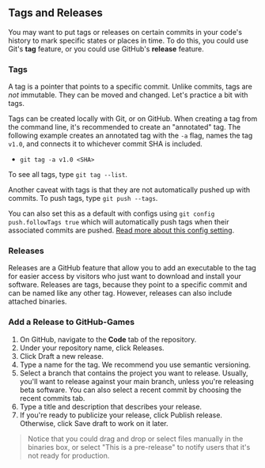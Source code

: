 ## Tags and Releases

You may want to put tags or releases on certain commits in your code's history to mark specific states or places in time. To do this, you could use Git's **tag** feature, or you could use GitHub's **release** feature.

### Tags

A tag is a pointer that points to a specific commit. Unlike commits, tags are _not_ immutable. They can be moved and changed. Let's practice a bit with tags.

Tags can be created locally with Git, or on GitHub. When creating a tag from the command line, it's recommended to create an "annotated" tag. The following example creates an annotated tag with the `-a` flag, names the tag `v1.0`, and connects it to whichever commit SHA is included.

- `git tag -a v1.0 <SHA>`

To see all tags, type `git tag --list`.

Another caveat with tags is that they are not automatically pushed up with commits. To push tags, type `git push --tags`.

 You can also set this as a default with configs using `git config push.followTags true` which will automatically push tags when their associated commits are pushed. [Read more about this config setting](https://git-scm.com/docs/git-config/2.4.1#git-config-pushfollowTags).

### Releases

Releases are a GitHub feature that allow you to add an executable to the tag for easier access by visitors who just want to download and install your software. Releases are tags, because they point to a specific commit and can be named like any other tag. However, releases can also include attached binaries.

### Add a Release to GitHub-Games

1. On GitHub, navigate to the **Code** tab of the repository.
1. Under your repository name, click Releases.
1. Click Draft a new release.
1. Type a name for the tag. We recommend you use semantic versioning.
1. Select a branch that contains the project you want to release. Usually, you'll want to release against your main branch, unless you're releasing beta software. You can also select a recent commit by choosing the recent commits tab.
1. Type a title and description that describes your release.
1. If you're ready to publicize your release, click Publish release. Otherwise, click Save draft to work on it later.

> Notice that you could drag and drop or select files manually in the binaries box, or select "This is a pre-release" to notify users that it's not ready for production.
